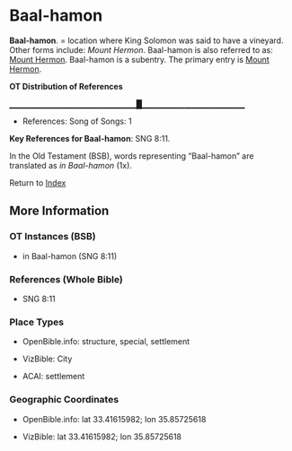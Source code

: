 # Baal-hamon
**Baal-hamon**. 
= location where King Solomon was said to have a vineyard. 
Other forms include: 
*Mount Hermon*. 
Baal-hamon is also referred to as: 
[Mount Hermon](HermonMount.md). 
Baal-hamon is a subentry. The primary entry is 
[Mount Hermon](HermonMount.md). 


**OT Distribution of References**

▁▁▁▁▁▁▁▁▁▁▁▁▁▁▁▁▁▁▁▁▁█▁▁▁▁▁▁▁▁▁▁▁▁▁▁▁▁▁
* References: Song of Songs: 1



**Key References for Baal-hamon**: 
SNG 8:11. 


In the Old Testament (BSB), words representing “Baal-hamon” are translated as 
*in Baal-hamon* (1x). 




Return to [Index](00-Index.md)

## More Information

### OT Instances (BSB)

* in Baal-hamon (SNG 8:11)



### References (Whole Bible)

* SNG 8:11


### Place Types

* OpenBible.info: structure, special, settlement

* VizBible: City

* ACAI: settlement



### Geographic Coordinates

* OpenBible.info: lat 33.41615982; lon 35.85725618

* VizBible: lat 33.41615982; lon 35.85725618




